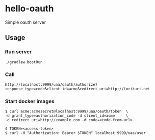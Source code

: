 # hello-oauth
Simple oauth server

## Usage

### Run server
```
./gradlew bootRun
```

### Call
```
http://localhost:9999/uaa/oauth/authorize?response_type=code&client_id=acme&redirect_uri=http://furikuri.net
```

### Start docker images
```
$ curl acme:acmesecret@localhost:9999/uaa/oauth/token  \
-d grant_type=authorization_code -d client_id=acme     \
-d redirect_uri=http://example.com -d code=<code-from-url>

$ TOKEN=<access-token>
$ curl -H "Authorization: Bearer $TOKEN" localhost:9999/uaa/user
```
